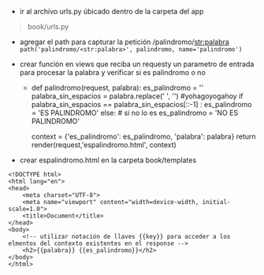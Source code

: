 * ir al archivo urls.py úbicado dentro de la carpeta del app

> book/urls.py

* agregar el path para capturar la petición /palindromo/[str:palabra](str:palabra)
  `path('palindromo/<str:palabra>', palindromo, name='palindromo')`
* crear función en views que reciba un requesty un parametro de entrada para procesar la palabra y verificar si es palindromo o no

  * def palindromo(request, palabra):
    es_palindromo = ''
    palabra_sin_espacios = palabra.replace(' ', '')   #yohagoyogahoy
    if palabra_sin_espacios == palabra_sin_espacios[::-1] :
    es_palindromo = 'ES PALINDROMO'
    else: # si no lo es
    es_palindromo = 'NO ES PALINDROMO'

    context = {'es_palindromo': es_palindromo, 'palabra': palabra}
    return render(request,'espalindromo.html', context)
* crear espalindromo.html en la carpeta book/templates 

```
<!DOCTYPE html>
<html lang="en">
<head>
    <meta charset="UTF-8">
    <meta name="viewport" content="width=device-width, initial-scale=1.0">
    <title>Document</title>
</head>
<body>
    <!-- utilizar notación de llaves {{key}} para acceder a los elmentos del contexto existentes en el response -->
    <h2>{{palabra}} {{es_palindromo}}</h2>
</body>
</html>
```
